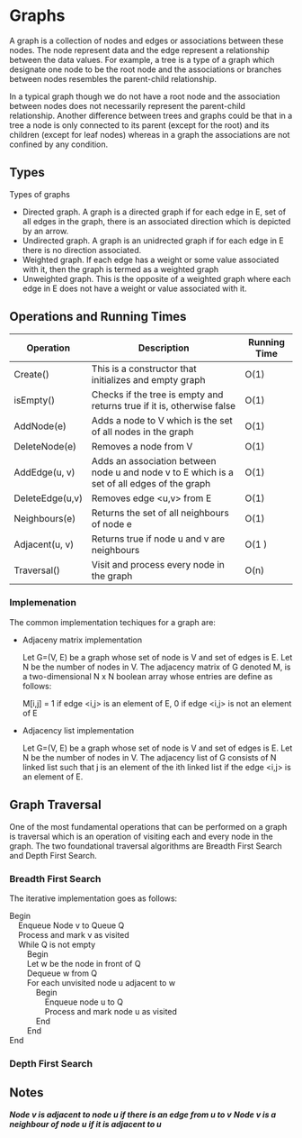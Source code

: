 # Graphs

A graph is a collection of nodes and edges or associations between these nodes. The node represent data and the edge represent a relationship between the data values. For example, a tree is a type of a graph which designate one node to be the root node and the associations or branches between nodes resembles the parent-child relationship.

In a typical graph though we do not have a root node and the association between nodes does not necessarily represent the parent-child relationship. Another difference between trees and graphs could be that in a tree a node is only connected to its parent (except for the root) and its children (except for leaf nodes) whereas in a graph the associations are not confined by any condition.

## Types

Types of graphs

- Directed graph. A graph is a directed graph if for each edge in E, set of all edges in the graph, there is an associated direction which is depicted by an arrow.
- Undirected graph. A graph is an unidrected graph if for each edge in E there is no direction associated.
- Weighted graph. If each edge has a weight or some value associated with it, then the graph is termed as a weighted graph
- Unweighted graph. This is the opposite of a weighted graph where each edge in E does not have a weight or value associated with it.

## Operations and Running Times

| Operation       | Description                                                                                 | Running Time |
| --------------- | ------------------------------------------------------------------------------------------- | ------------ |
| Create()        | This is a constructor that initializes and empty graph                                      | O(1)         |
| isEmpty()       | Checks if the tree is empty and returns true if it is, otherwise false                      | O(1)         |
| AddNode(e)      | Adds a node to V which is the set of all nodes in the graph                                 | O(1)         |
| DeleteNode(e)   | Removes a node from V                                                                       | O(1)         |
| AddEdge(u, v)   | Adds an association between node u and node v to E which is a set of all edges of the graph | O(1)         |
| DeleteEdge(u,v) | Removes edge <u,v> from E                                                                   | O(1)         |
| Neighbours(e)   | Returns the set of all neighbours of node e                                                 | O(1)         |
| Adjacent(u, v)  | Returns true if node u and v are neighbours                                                 | O(1 )        |
| Traversal()     | Visit and process every node in the graph                                                   | O(n)         |

### Implemenation

The common implementation techiques for a graph are:

- Adjaceny matrix implementation

  Let G=(V, E) be a graph whose set of node is V and set of edges is E. Let N be the number of nodes in V. The adjacency matrix of G denoted M, is a two-dimensional N x N boolean array whose entries are define as follows:

  M[i,j] = 1 if edge <i,j> is an element of E, 0 if edge <i,j> is not an element of E

- Adjacency list implementation

  Let G=(V, E) be a graph whose set of node is V and set of edges is E. Let N be the number of nodes in V. The adjacency list of G consists of N linked list such that j is an element of the ith linked list if the edge <i,j> is an element of E.

## Graph Traversal

One of the most fundamental operations that can be performed on a graph is traversal which is an operation of visiting each and every node in the graph. The two foundational traversal algorithms are Breadth First Search and Depth First Search.

### Breadth First Search

The iterative implementation goes as follows:

Begin\
$~~~$ Enqueue Node v to Queue Q\
$~~~$ Process and mark v as visited\
$~~~$ While Q is not empty\
$~~~~~~~$ Begin\
$~~~~~~~$ Let w be the node in front of Q\
$~~~~~~~$ Dequeue w from Q\
$~~~~~~~$ For each unvisited node u adjacent to w\
$~~~~~~~~~~~$ Begin\
$~~~~~~~~~~~~~~~$ Enqueue node u to Q\
$~~~~~~~~~~~~~~~$ Process and mark node u as visited\
$~~~~~~~~~~~$ End\
$~~~~~~~$ End\
End

### Depth First Search

## Notes

**_Node v is adjacent to node u if there is an edge from u to v_**
**_Node v is a neighbour of node u if it is adjacent to u_**
